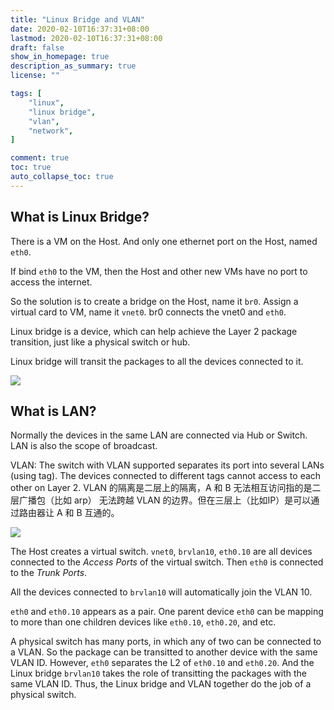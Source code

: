```yaml
---
title: "Linux Bridge and VLAN"
date: 2020-02-10T16:37:31+08:00
lastmod: 2020-02-10T16:37:31+08:00
draft: false
show_in_homepage: true
description_as_summary: true
license: ""

tags: [
    "linux",
    "linux bridge",
    "vlan",
    "network",
]

comment: true
toc: true
auto_collapse_toc: true
---
```


## What is Linux Bridge?

There is a VM on the Host. And only one ethernet port on the Host,
named `eth0`.

If bind `eth0` to the VM, then the Host and other new VMs have no port
to access the internet.

So the solution is to create a bridge on the Host, name it `br0`.
Assign a virtual card to VM, name it `vnet0`.
br0 connects the vnet0 and `eth0`.

Linux bridge is a device, which can help achieve the Layer 2 package
transition, just like a physical switch or hub.

Linux bridge will transit the packages to all the devices connected to it.

![](http://7xo6kd.com1.z0.glb.clouddn.com/upload-ueditor-image-20160317-1458221779001036894.png)

## What is LAN?

Normally the devices in the same LAN are connected via Hub or Switch.
LAN is also the scope of broadcast.

VLAN: The switch with VLAN supported separates its port into several LANs
(using tag). The devices connected to different tags cannot access to
each other on Layer 2.
VLAN 的隔离是二层上的隔离，A 和 B 无法相互访问指的是二层广播包（比如 arp）
无法跨越 VLAN 的边界。但在三层上（比如IP）是可以通过路由器让 A 和 B 互通的。

![](http://7xo6kd.com1.z0.glb.clouddn.com/upload-ueditor-image-20160324-1458779560717052345.jpg)

The Host creates a virtual switch. `vnet0`, `brvlan10`, `eth0.10` are all
devices connected to the *Access Ports* of the virtual switch.
Then `eth0` is connected to the *Trunk Ports*.

All the devices connected to `brvlan10` will automatically join the VLAN 10.

`eth0` and `eth0.10` appears as a pair. One parent device `eth0` can be
mapping to more than one children devices like `eth0.10`, `eth0.20`, and etc.

A physical switch has many ports, in which any of two can be connected
to a VLAN. So the package can be transitted to another device with the
same VLAN ID. However, `eth0` separates the L2 of `eth0.10` and `eth0.20`.
And the Linux bridge `brvlan10` takes the role of transitting the packages
with the same VLAN ID.
Thus, the Linux bridge and VLAN together do the job of a physical switch.